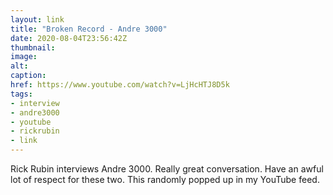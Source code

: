 ```yaml
---
layout: link
title: "Broken Record - Andre 3000"
date: 2020-08-04T23:56:42Z
thumbnail:
image:
alt:
caption:
href: https://www.youtube.com/watch?v=LjHcHTJ8D5k
tags:
- interview
- andre3000
- youtube
- rickrubin
- link
---
```


Rick Rubin interviews Andre 3000. Really great conversation. Have an awful lot of respect for these two. This randomly popped up in my YouTube feed.
